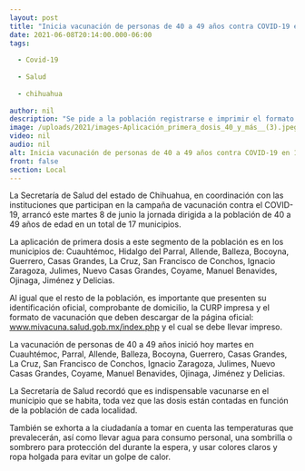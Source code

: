 ```yaml
---
layout: post
title: "Inicia vacunación de personas de 40 a 49 años contra COVID-19 en 17 municipios"
date: 2021-06-08T20:14:00.000-06:00
tags:
  
  - Covid-19
  
  - Salud
  
  - chihuahua
  
author: nil
description: "Se pide a la población registrarse e imprimir el formato en www.mivacuna.salud.gob.mx/index.php y cumplir los requisitos, además de mantenerse debidamente informada"
image: /uploads/2021/images-Aplicación_primera_dosis_40_y_más__(3).jpeg
video: nil
audio: nil
alt: Inicia vacunación de personas de 40 a 49 años contra COVID-19 en 17 municipios
front: false
section: Local
---
```


La Secretaría de Salud del estado de Chihuahua, en coordinación con las instituciones que participan en la campaña de vacunación contra el COVID-19, arrancó este martes 8 de junio la jornada dirigida a la población de 40 a 49 años de edad en un total de 17 municipios.

 

La aplicación de primera dosis a este segmento de la población es en los municipios de:  Cuauhtémoc, Hidalgo del Parral, Allende, Balleza, Bocoyna, Guerrero, Casas Grandes, La Cruz, San Francisco de Conchos, Ignacio Zaragoza, Julimes, Nuevo Casas Grandes, Coyame, Manuel Benavides, Ojinaga, Jiménez y Delicias.

 

Al igual que el resto de la población, es importante que presenten su identificación oficial, comprobante de domicilio, la CURP impresa y el formato de vacunación que deben descargar de la página oficial: www.mivacuna.salud.gob.mx/index.php y el cual se debe llevar impreso.

 

La vacunación de personas de 40 a 49 años inició hoy martes en Cuauhtémoc, Parral, Allende, Balleza, Bocoyna, Guerrero, Casas Grandes, La Cruz, San Francisco de Conchos, Ignacio Zaragoza, Julimes, Nuevo Casas Grandes, Coyame, Manuel Benavides, Ojinaga, Jiménez y Delicias.

 

La Secretaría de Salud recordó que es indispensable vacunarse en el municipio que se habita, toda vez que las dosis están contadas en función de la población de cada localidad.

 

También se exhorta a la ciudadanía a tomar en cuenta las temperaturas que prevalecerán, así como llevar agua para consumo personal, una sombrilla o sombrero para protección del durante la espera, y usar colores claros y ropa holgada para evitar un golpe de calor.